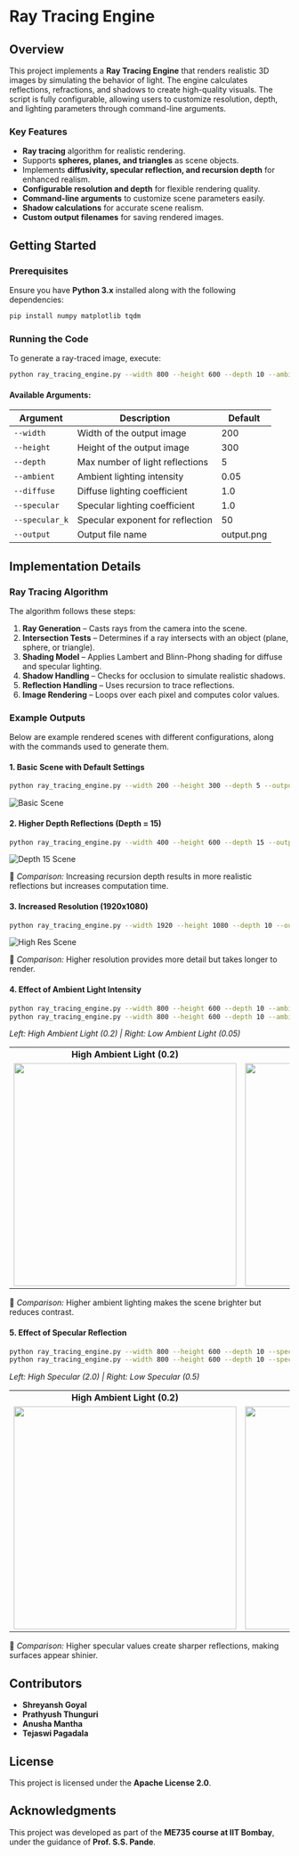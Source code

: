 # Ray Tracing Engine

## Overview
This project implements a **Ray Tracing Engine** that renders realistic 3D images by simulating the behavior of light. The engine calculates reflections, refractions, and shadows to create high-quality visuals. The script is fully configurable, allowing users to customize resolution, depth, and lighting parameters through command-line arguments.

### Key Features
- **Ray tracing** algorithm for realistic rendering.
- Supports **spheres, planes, and triangles** as scene objects.
- Implements **diffusivity, specular reflection, and recursion depth** for enhanced realism.
- **Configurable resolution and depth** for flexible rendering quality.
- **Command-line arguments** to customize scene parameters easily.
- **Shadow calculations** for accurate scene realism.
- **Custom output filenames** for saving rendered images.

## Getting Started

### Prerequisites
Ensure you have **Python 3.x** installed along with the following dependencies:

```bash
pip install numpy matplotlib tqdm
```

### Running the Code
To generate a ray-traced image, execute:

```bash
python ray_tracing_engine.py --width 800 --height 600 --depth 10 --ambient 0.1 --diffuse 0.8 --specular 1.2 --specular_k 100 --output my_render.png
```

#### Available Arguments:
| Argument        | Description                                    | Default |
|--------------- |--------------------------------|---------|
| `--width`      | Width of the output image      | 200     |
| `--height`     | Height of the output image     | 300     |
| `--depth`      | Max number of light reflections | 5       |
| `--ambient`    | Ambient lighting intensity     | 0.05    |
| `--diffuse`    | Diffuse lighting coefficient   | 1.0     |
| `--specular`   | Specular lighting coefficient  | 1.0     |
| `--specular_k` | Specular exponent for reflection | 50      |
| `--output`     | Output file name               | output.png |

## Implementation Details

### Ray Tracing Algorithm
The algorithm follows these steps:
1. **Ray Generation** – Casts rays from the camera into the scene.
2. **Intersection Tests** – Determines if a ray intersects with an object (plane, sphere, or triangle).
3. **Shading Model** – Applies Lambert and Blinn-Phong shading for diffuse and specular lighting.
4. **Shadow Handling** – Checks for occlusion to simulate realistic shadows.
5. **Reflection Handling** – Uses recursion to trace reflections.
6. **Image Rendering** – Loops over each pixel and computes color values.

### Example Outputs
Below are example rendered scenes with different configurations, along with the commands used to generate them.

#### **1. Basic Scene with Default Settings**
```bash
python ray_tracing_engine.py --width 200 --height 300 --depth 5 --output basic_scene.png
```
![Basic Scene](src/output/basic_scene.png)

#### **2. Higher Depth Reflections (Depth = 15)**
```bash
python ray_tracing_engine.py --width 400 --height 600 --depth 15 --output depth15_scene.png
```
![Depth 15 Scene](src/output/depth15_scene.png)

🔹 *Comparison:* Increasing recursion depth results in more realistic reflections but increases computation time.

#### **3. Increased Resolution (1920x1080)**
```bash
python ray_tracing_engine.py --width 1920 --height 1080 --depth 10 --output high_res_scene.png
```
![High Res Scene](src/output/high_res_scene.png)

🔹 *Comparison:* Higher resolution provides more detail but takes longer to render.

#### **4. Effect of Ambient Light Intensity**
```bash
python ray_tracing_engine.py --width 800 --height 600 --depth 10 --ambient 0.2 --output ambient_high.png
python ray_tracing_engine.py --width 800 --height 600 --depth 10 --ambient 0.05 --output ambient_low.png
```
*Left: High Ambient Light (0.2) | Right: Low Ambient Light (0.05)*
<table>
  <tr>
    <td align="center"><b>High Ambient Light (0.2)</b></td>
    <td align="center"><b>Low Ambient Light (0.05)</b></td>
  </tr>
  <tr>
    <td><img src="src/output/ambient_high.png" width="400"></td>
    <td><img src="src/output/ambient_low.png" width="400"></td>
  </tr>
</table>

🔹 *Comparison:* Higher ambient lighting makes the scene brighter but reduces contrast.

#### **5. Effect of Specular Reflection**
```bash
python ray_tracing_engine.py --width 800 --height 600 --depth 10 --specular 2.0 --output specular_high.png
python ray_tracing_engine.py --width 800 --height 600 --depth 10 --specular 0.5 --output specular_low.png
```
*Left: High Specular (2.0) | Right: Low Specular (0.5)*

<table>
  <tr>
    <td align="center"><b>High Ambient Light (0.2)</b></td>
    <td align="center"><b>Low Ambient Light (0.05)</b></td>
  </tr>
  <tr>
    <td><img src="src/output/specular_high.png" width="400"></td>
    <td><img src="src/output/specular_low.png" width="400"></td>
  </tr>
</table>


🔹 *Comparison:* Higher specular values create sharper reflections, making surfaces appear shinier.
## Contributors
- **Shreyansh Goyal**
- **Prathyush Thunguri**
- **Anusha Mantha**
- **Tejaswi Pagadala**

## License
This project is licensed under the **Apache License 2.0**.

## Acknowledgments
This project was developed as part of the **ME735 course at IIT Bombay**, under the guidance of **Prof. S.S. Pande**.
